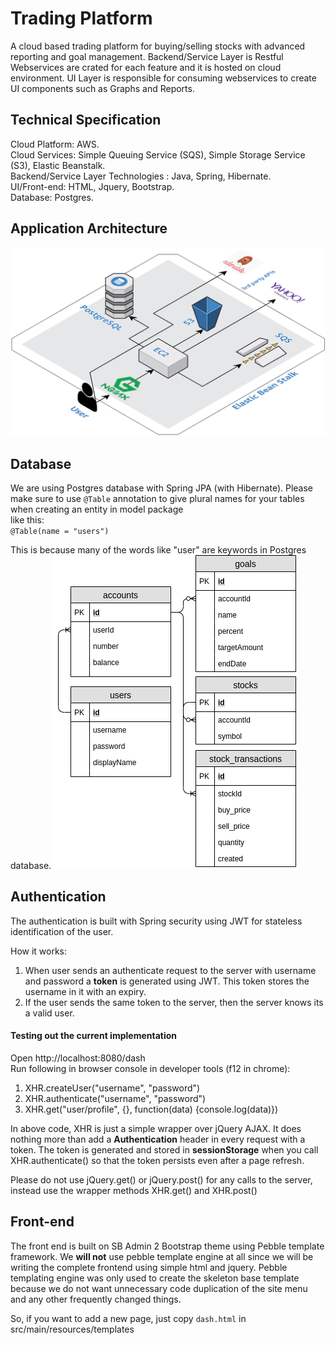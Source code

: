 Trading Platform
==

A cloud based trading platform for buying/selling stocks with advanced reporting and goal management. Backend/Service Layer is Restful Webservices are crated for each feature and it is hosted on cloud environment. UI Layer is responsible for consuming webservices to create UI components such as Graphs and Reports.

## Technical Specification

Cloud Platform: AWS. <br/>
Cloud Services: Simple Queuing Service (SQS), Simple Storage Service (S3), Elastic Beanstalk.<br/>
Backend/Service Layer Technologies : Java, Spring, Hibernate.<br/>
UI/Front-end: HTML, Jquery, Bootstrap.<br/>
Database: Postgres.<br/>

## Application Architecture
![](Project_Docs/CAS-Arch-Dig.png)

## Database

We are using Postgres database with Spring JPA (with Hibernate). 
Please make sure to use `@Table` annotation to give plural names for your tables
when creating an entity in model package  
like this:  
`@Table(name = "users")`

This is because many of the words like "user" are keywords in Postgres database. 
![](Project_Docs/ER-Diagram-CAS.png)

## Authentication

The authentication is built with Spring security using JWT for stateless identification of the user.

How it works:

1. When user sends an authenticate request to the server with username and password a **token** 
is generated using JWT. This token stores the username in it with an expiry.
2. If the user sends the same token to the server, then the server knows its a valid user.


#### Testing out the current implementation

Open http://localhost:8080/dash  
Run following in browser console in developer tools (f12 in chrome):

1. XHR.createUser("username", "password")
2. XHR.authenticate("username", "password")
3. XHR.get("user/profile", {}, function(data) {console.log(data)})


In above code, XHR is just a simple wrapper over jQuery AJAX. It does nothing more than
add a **Authentication** header in every request with a token. The token is generated
and stored in **sessionStorage** when you call XHR.authenticate() so that the token persists
even after a page refresh.

Please do not use jQuery.get() or jQuery.post() for any calls to the server, instead use
the wrapper methods XHR.get() and XHR.post()

## Front-end

The front end is built on SB Admin 2 Bootstrap theme using Pebble template framework.
We **will not** use pebble template engine at all since we will be writing the complete
frontend using simple html and jquery. Pebble templating engine was only used to create
the skeleton base template because we do not want unnecessary code duplication of the site menu
and any other frequently changed things.

So, if you want to add a new page, just copy `dash.html` in src/main/resources/templates



